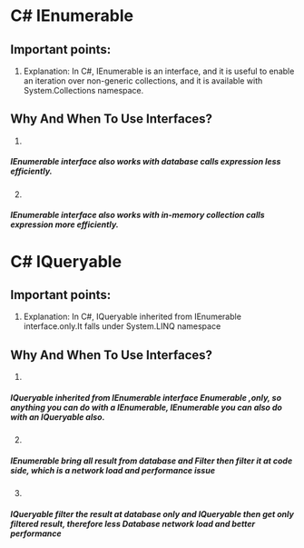 
# C# IEnumerable

## Important points: 


1. Explanation: In C#, IEnumerable is an interface, and it is useful to enable an iteration over non-generic collections, and it is available with System.Collections namespace.






## Why And When To Use Interfaces?

1.   
##### IEnumerable interface also works with database calls expression less efficiently.


2.   
##### IEnumerable interface also works with in-memory collection calls expression more efficiently.


# C# IQueryable

## Important points: 


1. Explanation: In C#, IQueryable inherited from IEnumerable interface.only.It falls under System.LINQ namespace


## Why And When To Use Interfaces?

1.
#####  IQueryable inherited from IEnumerable interface Enumerable ,only, so anything you can do with a IEnumerable, IEnumerable you can also do with an IQueryable also.
2.
##### IEnumerable bring all result from database and  Filter then filter it at code side, which is a network load and performance issue

3.
##### IQueryable filter the result at database only and IQueryable then get only filtered result, therefore less  Database network load and better performance 
